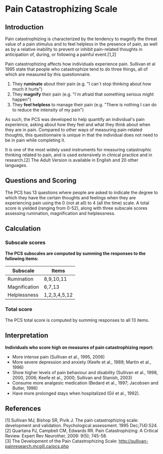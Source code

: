 # Pain Catastrophizing Scale

## Introduction

Pain catastrophizing is characterized by the tendency to magnify the threat value of a pain stimulus and to feel helpless in the presence of pain, as well as by a relative inability to prevent or inhibit pain-related thoughts in anticipation of, during, or following a painful event.[1,2]

Pain catastrophizing affects how individuals experience pain. Sullivan et al 1995 state that people who catastrophize tend to do three things, all of which are measured by this questionnaire.

1. They **ruminate** about their pain (e.g. "I can´t stop thinking about how much it hurts")
2. They **magnify** their pain (e.g. "I´m afraid that something serious might happen")
3. They **feel helpless** to manage their pain (e.g. "There is nothing I can do to reduce the intensity of my pain")

As such, the PCS was developed to help quantify an individual's pain experience, asking about how they feel and what they think about when they are in pain. Compared to other ways of measuring pain-related thoughts, this questionnaire is unique in that the individual does not need to be in pain while completing it.

It is one of the most widely used instruments for measuring catastrophic thinking related to pain, and is used extensively in clinical practice and in research.[2] The Adult Version is available in English and 20 other languages.

## Questions and Scoring

The PCS has 13 questions where people are asked to indicate the degree to which they have the certain thoughts and feelings when they are experiencing pain using the 0 (not at all) to 4 (all the time) scale. A total score is yielded (ranging from 0-52), along with three subscale scores assessing rumination, magnification and helplessness.

## Calculation

### Subscale scores

**The PCS subscales are computed by summing the responses to the following items:**

| Subscale      | Items        |
| ------------- | ------------ |
| Rumination    | 8,9,10,11    |
| Magnification | 6,7,13       |
| Helplessness  | 1,2,3,4,5,12 |

### Total score

The PCS total score is computed by summing responses to all 13 items.

## Interpretation

**Individuals who score high on measures of pain catastrophizing report:**

- More intense pain (Sullivan et al., 1995, 2006)
- More severe depression and anxiety (Keefe et al., 1989; Martin et al., 1996)
- Show higher levels of pain behaviour and disability (Sullivan et al., 1998, 2000, 2006; Keefe et al., 2000; Sullivan and Stanish, 2003)
- Consume more analgesic medication (Bedard et al., 1997; Jacobsen and Butler, 1996)
- Have more prolonged stays when hospitalized (Gil et al., 1992).

## References

[1] Sullivan MJ, Bishop SR, Pivik J. The pain catastrophizing scale: development and validation. Psychological assessment. 1995 Dec;7(4):524.\
[2] Quartana PJ, Campbell CM, Edwards RR. Pain Catastrophizing: A Critical Review. Expert Rev Neurother, 2009: 9(5); 745-58.\
[3] The Development of the Pain Catastrophizing Scale: http://sullivan-painresearch.mcgill.ca/pcs.php
